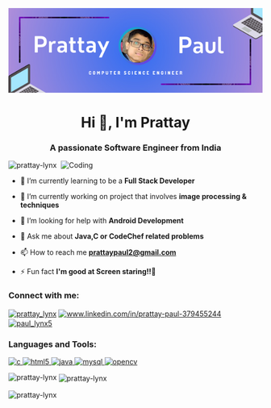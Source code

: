 ![logo](https://github.com/prattay-lynx/prattay-lynx/blob/main/Banner2.png)

<h1 align="center">Hi 👋, I'm Prattay</h1>
<h3 align="center">A passionate Software Engineer from India</h3>

<img align="right" alt="Coding" width="400" src="https://media1.giphy.com/media/qgQUggAC3Pfv687qPC/giphy.gif">

<p align="left"> <img src="https://komarev.com/ghpvc/?username=prattay-lynx&label=Profile%20views&color=0e75b6&style=flat" alt="prattay-lynx" /> </p>

- 🌱 I’m currently learning to be a **Full Stack Developer**

- 📃 I’m currently working on project that involves **image processing & techniques**

- 🤝 I’m looking for help with **Android Development**

- 💬 Ask me about **Java,C or CodeChef related problems**

- 📫 How to reach me **prattaypaul2@gmail.com**

- ⚡ Fun fact **I'm good at Screen staring!!🤭**

<h3 align="left">Connect with me:</h3>
<p align="left">
<a href="https://twitter.com/prattay_lynx" target="blank"><img align="center" src="https://upload.wikimedia.org/wikipedia/commons/thumb/4/4f/Twitter-logo.svg/1245px-Twitter-logo.svg.png" alt="prattay_lynx" height="30" width="30" /></a>
<a href="https://linkedin.com/in/www.linkedin.com/in/prattay-paul-379455244" target="blank"><img align="center" src="https://cdn-icons-png.flaticon.com/512/174/174857.png" alt="www.linkedin.com/in/prattay-paul-379455244" height="30" width="30" /></a>
<a href="https://www.codechef.com/users/paul_lynx5" target="blank"><img align="center" src="https://cdn.jsdelivr.net/npm/simple-icons@3.1.0/icons/codechef.svg" alt="paul_lynx5" height="30" width="40" /></a>
</p>

<h3 align="left">Languages and Tools:</h3>
<p align="left"> <a href="https://www.cprogramming.com/" target="_blank" rel="noreferrer"> <img src="https://img.icons8.com/color/512/c-programming.png" alt="c" width="40" height="40"/> </a> <a href="https://www.w3.org/html/" target="_blank" rel="noreferrer"> <img src="https://upload.wikimedia.org/wikipedia/commons/thumb/6/61/HTML5_logo_and_wordmark.svg/2048px-HTML5_logo_and_wordmark.svg.png" alt="html5" width="40" height="40"/> </a> <a href="https://www.java.com" target="_blank" rel="noreferrer"> <img src="https://thumbs.dreamstime.com/b/java-logo-vector-design-commercial-brand-trademark-118452997.jpg" alt="java" width="40" height="40"/> </a> <a href="https://www.mysql.com/" target="_blank" rel="noreferrer"> <img src="https://pngimg.com/uploads/mysql/small/mysql_PNG9.png" alt="mysql" width="40" height="40"/> </a> <a href="https://opencv.org/" target="_blank" rel="noreferrer"> <img src="https://www.vectorlogo.zone/logos/opencv/opencv-icon.svg" alt="opencv" width="40" height="40"/> </a> </p>

<p><img align="left" src="https://github-readme-stats.vercel.app/api/top-langs?username=prattay-lynx&show_icons=true&locale=en&layout=compact" alt="prattay-lynx" /></p>

<p>&nbsp;<img align="center" src="https://github-readme-stats.vercel.app/api?username=prattay-lynx&show_icons=true&locale=en" alt="prattay-lynx" /></p>

<p><img align="center" src="https://github-readme-streak-stats.herokuapp.com/?user=prattay-lynx&" alt="prattay-lynx" /></p>
